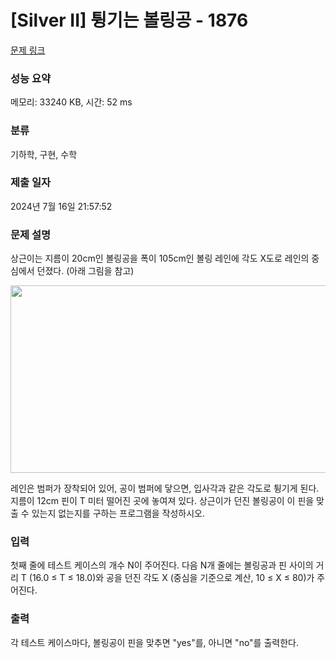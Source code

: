 # [Silver II] 튕기는 볼링공 - 1876 

[문제 링크](https://www.acmicpc.net/problem/1876) 

### 성능 요약

메모리: 33240 KB, 시간: 52 ms

### 분류

기하학, 구현, 수학

### 제출 일자

2024년 7월 16일 21:57:52

### 문제 설명

<p>상근이는 지름이 20cm인 볼링공을 폭이 105cm인 볼링 레인에 각도 X도로 레인의 중심에서 던졌다. (아래 그림을 참고)</p>

<p><img alt="" src="https://www.acmicpc.net/upload/images/bowling.png" style="height:300px; width:800px"></p>

<p>레인은 범퍼가 장착되어 있어, 공이 범퍼에 닿으면, 입사각과 같은 각도로 튕기게 된다. 지름이 12cm 핀이 T 미터 떨어진 곳에 놓여져 있다. 상근이가 던진 볼링공이 이 핀을 맞출 수 있는지 없는지를 구하는 프로그램을 작성하시오.</p>

### 입력 

 <p>첫째 줄에 테스트 케이스의 개수 N이 주어진다. 다음 N개 줄에는 볼링공과 핀 사이의 거리 T (16.0 ≤ T ≤ 18.0)와 공을 던진 각도 X (중심을 기준으로 계산, 10 ≤ X ≤ 80)가 주어진다. </p>

### 출력 

 <p>각 테스트 케이스마다, 볼링공이 핀을 맞추면 "yes"를, 아니면 "no"를 출력한다.</p>

